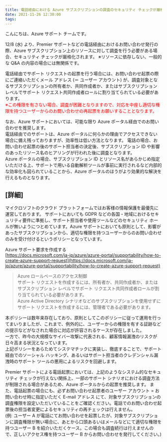 ```yaml
---
title: 電話経由における Azure サブスクリプションの調査のセキュリティ チェックが厳格化されます
date: 2021-11-26 12:30:00
tags:
---
```


こんにちは、Azure サポート チームです。

12/8 (水) より、Premier サポートなどの電話経由におけるお問い合わせ発行の際、Azure サブスクリプション上のリソースに対して調査を行う必要がある場合、セキュリティ チェックが厳格化されます。
※リソースに依存しない、一般的な Q&A の内容の場合には無関係です。

電話経由でサポート リクエストの起票を行う場合には、お問い合わせ起票の際にご連絡いただくメール アドレス (＝ ユーザー アカウント) が、調査対象となるサブスクリプションの所有者か、共同作成者か、またはサブスクリプション レベルでサポート リクエスト共同作成者ロールに割り当てられている必要があります。  
<span style="color: red; ">※この権限を有さない場合、調査が困難となりますので、対応を中座し適切な権限を持つユーザーからのお問い合わせの再起票をお願いすることとなります。</span>

なお、Azure サポートにおいては、可能な限り Azure ポータル経由でのお問い合わせを推奨します。  
電話経由でのサポートは、Azure ポータルに何らかの理由でアクセスできない場合に備え残っておりますが、効率性は低い方法となります。  電話の場合、お問い合わせ起票の後のサポート担当者の決定後、サブスクリプション ID や影響のあったリソース名のヒアリングが行われた後に調査となります。  
Azure ポータルの場合、サブスクリプション ID とリソース名があらかじめ指定いただける上、サポートで用いる自動解析ツールが事前に実行されるなど内部的な効率化も図られていることから、Azure ポータルのほうがより効果的な解決を行えるものとなります。

## [詳細]
マイクロソフトのクラウド プラットフォームではお客様の情報保護を最優先に運営しております。
サポートにおいても GDPR などの各国・地域におけるセキュリティ要件に準拠し、サポート担当者や使用ツールなどのセキュリティ ホールが無いようにつとめています。Azure サポートにおいても原則として、影響があったサブスクリプションから、適切な権限を持つユーザーからのお問い合わせのみを受け付けるというポリシーとなっています。

Azure サポート要求を作成する  
[https://docs.microsoft.com/ja-jp/azure/azure-portal/supportability/how-to-create-azure-support-request](https://docs.microsoft.com/ja-jp/azure/azure-portal/supportability/how-to-create-azure-support-request)

>Azure ロールベースのアクセス制御  
>サポート リクエストを作成するには、所有者か、共同作成者か、またはサブスクリプション レベルでサポート リクエスト共同作成者ロールが割り当てられている必要があります。  
>Azure Active Directory シナリオなどのサブスクリプションを使用せずにサポート リクエストを作成するには、管理者である必要があります。
 
本ポリシーは数年来存在しており、原則としてこのポリシーに従って運用を行ってまいりましたが、これまで、例外的に、ユーザーからの権限を有する証跡などの提示などがなされた場合に対応が許容されるケースが存在しました。<br>一方で、昨今の大規模なサイバー攻撃に代表される、顧客情報漏洩のリスクが日々高まる状況となっています。<br>上記ポリシーをあらためてシステマチックに実装し、徹底することで、サポート経由でのソーシャル ハッキング、あるいはサポート担当者のクレデンシャル漏洩時のサポート ツールの悪用によるリスクを回避します。
 
Premier サポートによる電話起票においては、上記のようなシステム的なセキュリティ チェックが行えない関係上、一部のサポート シナリオにおける調査方法が制限される場合があるため、Azure ポータルからの起票を推奨します。
また、電話起票の場合にも、必ずお問い合わせ起票者のユーザー アカウント = お問い合わせ時に指定いただく E-mail アドレス にて、対象サブスクリプションの調査権限を設定いただいていることをご確認ください。電話でのお問い合わせ起票後の担当者変更によるセキュリティの再チェックは行えません。<br>(例: ユーザー A が電話にてお問い合わせを起票したが、対象サブスクリプションに調査権限が無い場合に、あとから口頭あるいはメールなどにて適切な権限を持つユーザー B を紹介いただくケース。この場合も調査続行は行えませんので、正しいアクセス権を持つユーザー B からお問い合わせを発行してください。)
